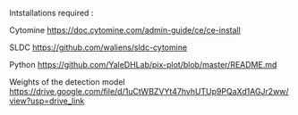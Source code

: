 Intstallations required : 

Cytomine
https://doc.cytomine.com/admin-guide/ce/ce-install

SLDC
https://github.com/waliens/sldc-cytomine

Python
https://github.com/YaleDHLab/pix-plot/blob/master/README.md

Weights of the detection model
https://drive.google.com/file/d/1uCtWBZVYt47hvhUTUp9PQaXd1AGJr2ww/view?usp=drive_link
